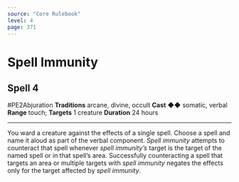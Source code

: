 ```yaml
---
source: "Core Rulebook"
level: 4
page: 371
---
```


# Spell Immunity
## Spell 4
#PE2Abjuration 
**Traditions** arcane, divine, occult
**Cast** ◆◆ somatic, verbal
**Range** touch; **Targets** 1 creature
**Duration** 24 hours

-----
You ward a creature against the effects of a single spell. Choose a spell and name it aloud as part of the verbal component. *Spell immunity* attempts to counteract that spell whenever *spell immunity’s* target is the target of the named spell or in that spell’s area. Successfully counteracting a spell that targets an area or multiple targets with *spell immunity* negates the effects only for the target affected by *spell immunity*.